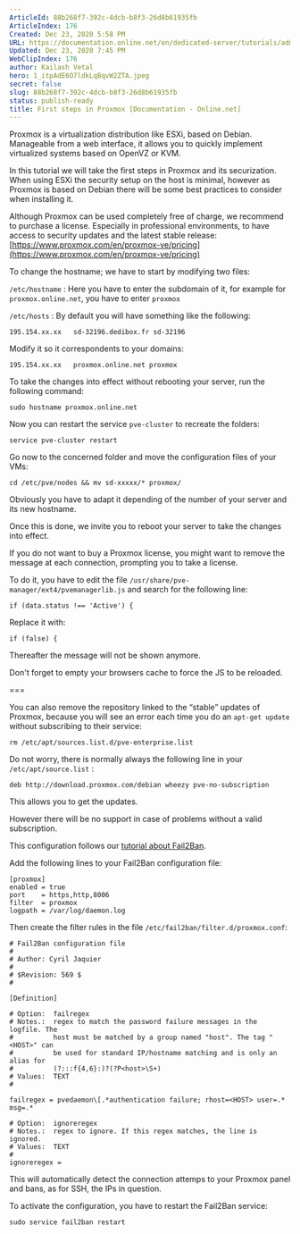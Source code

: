 ```yaml
---
ArticleId: 88b268f7-392c-4dcb-b8f3-26d8b61935fb
ArticleIndex: 176
Created: Dec 23, 2020 5:58 PM
URL: https://documentation.online.net/en/dedicated-server/tutorials/administration/proxmox-first-step
Updated: Dec 23, 2020 7:45 PM
WebClipIndex: 176
author: Kailash Vetal
hero: 1_itpAdE6O7ldkLqBqvW2ZTA.jpeg
secret: false
slug: 88b268f7-392c-4dcb-b8f3-26d8b61935fb
status: publish-ready
title: First steps in Proxmox [Documentation - Online.net]
---
```

Proxmox is a virtualization distribution like ESXi, based on Debian. Manageable from a web interface, it allows you to quickly implement virtualized systems based on OpenVZ or KVM.

In this tutorial we will take the first steps in Proxmox and its securization. When using ESXi the security setup on the host is minimal, however as Proxmox is based on Debian there will be some best practices to consider when installing it.

Although Proxmox can be used completely free of charge, we recommend to purchase a license. Especially in professional environments, to have access to security updates and the latest stable release: [https://www.proxmox.com/en/proxmox-ve/pricing](https://www.proxmox.com/en/proxmox-ve/pricing)

To change the hostname; we have to start by modifying two files:

`/etc/hostname` : Here you have to enter the subdomain of it, for example for `proxmox.online.net`, you have to enter `proxmox`

`/etc/hosts` : By default you will have something like the following:

```
195.154.xx.xx 	sd-32196.dedibox.fr sd-32196
```

Modify it so it correspondents to your domains:

```
195.154.xx.xx 	proxmox.online.net proxmox
```

To take the changes into effect without rebooting your server, run the following command:

```
sudo hostname proxmox.online.net
```

Now you can restart the service `pve-cluster` to recreate the folders:

```
service pve-cluster restart
```

Go now to the concerned folder and move the configuration files of your VMs:

```
cd /etc/pve/nodes && mv sd-xxxxx/* proxmox/
```

Obviously you have to adapt it depending of the number of your server and its new hostname.

Once this is done, we invite you to reboot your server to take the changes into effect.

If you do not want to buy a Proxmox license, you might want to remove the message at each connection, prompting you to take a license.

To do it, you have to edit the file `/usr/share/pve-manager/ext4/pvemanagerlib.js` and search for the following line:

```
if (data.status !== 'Active') {
```

Replace it with:

```
if (false) {
```

Thereafter the message will not be shown anymore.

Don't forget to empty your browsers cache to force the JS to be reloaded.

===

You can also remove the repository linked to the “stable” updates of Proxmox, because you will see an error each time you do an `apt-get update` without subscribing to their service:

```
rm /etc/apt/sources.list.d/pve-enterprise.list
```

Do not worry, there is normally always the following line in your `/etc/apt/source.list` :

```
deb http://download.proxmox.com/debian wheezy pve-no-subscription
```

This allows you to get the updates.

However there will be no support in case of problems without a valid subscription.

This configuration follows our [tutorial about Fail2Ban](https://documentation.online.net/en/dedicated-server/tutorials/security/install-configure-fail2ban).

Add the following lines to your Fail2Ban configuration file:

```
[proxmox]
enabled = true
port    = https,http,8006
filter  = proxmox
logpath = /var/log/daemon.log
```

Then create the filter rules in the file `/etc/fail2ban/filter.d/proxmox.conf`:

```
# Fail2Ban configuration file
#
# Author: Cyril Jaquier
#
# $Revision: 569 $
#

[Definition]

# Option:  failregex
# Notes.:  regex to match the password failure messages in the logfile. The
#          host must be matched by a group named "host". The tag "<HOST>" can
#          be used for standard IP/hostname matching and is only an alias for
#          (?:::f{4,6}:)?(?P<host>\S+)
# Values:  TEXT
#

failregex = pvedaemon\[.*authentication failure; rhost=<HOST> user=.* msg=.*

# Option:  ignoreregex
# Notes.:  regex to ignore. If this regex matches, the line is ignored.
# Values:  TEXT
#
ignoreregex =
```

This will automatically detect the connection attemps to your Proxmox panel and bans, as for SSH, the IPs in question.

To activate the configuration, you have to restart the Fail2Ban service:

```
sudo service fail2ban restart
```
